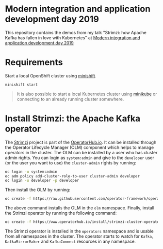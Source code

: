 # Modern integration and application development day 2019

This repository contains the demos from my talk "Strimzi: how Apache Kafka has fallen in love with Kubernetes" at [Modern integration and application development day 2019](https://www.redhat.com/it/events/modern-integration-and-application-development-day-milano-2019)

# Requirements

Start a local OpenShift cluster using [minishift](https://docs.okd.io/latest/minishift/getting-started/installing.html).

```bash
minishift start
```

> It is also possible to start a local Kubernetes cluster using [minikube](https://kubernetes.io/docs/setup/minikube/) or connecting to an already running cluster somewhere.

# Install Strimzi: the Apache Kafka operator

The [Strimzi](https://strimzi.io/) project is part of the [OperatorHub.io](https://www.operatorhub.io).
It can be installed through the Operator Lifecycle Manager (OLM) component which helps to manage operators in the cluster.
The OLM can be installed by a user who has cluster admin rights.
You can login as `system:admin` and give to the `developer` user (or the user you want to use) the `cluster-admin` rights by running:

```bash
oc login -u system:admin
oc adm policy add-cluster-role-to-user cluster-admin developer
oc login -u developer -p developer
```

Then install the OLM by running:

```bash
oc create -f https://raw.githubusercontent.com/operator-framework/operator-lifecycle-manager/master/deploy/upstream/quickstart/olm.yaml
```

The above command installs the OLM in the `olm` namespace.
Finally, install the Strimzi operator by running the following command:

```bash
oc create -f https://www.operatorhub.io/install/strimzi-cluster-operator.v0.11.1.yaml
```

The Strimzi operator is installed in the `operators` namespace and is usable from all namespaces in the cluster.
The operator starts to watch for `Kafka`, `KafkaMirrorMaker` and `KafkaConnect` resources in any namespace.